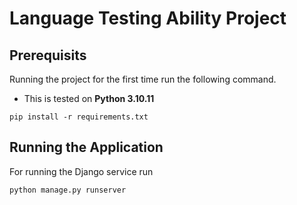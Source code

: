 # Language Testing Ability Project

## Prerequisits 
Running the project for the first time run the following command.
- This is tested on **Python 3.10.11**
```
pip install -r requirements.txt
```

## Running the Application
For running the Django service run
```
python manage.py runserver
```
